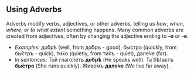 ## Using Adverbs

Adverbs modify verbs, adjectives, or other adverbs, telling us *how*, *when*, *where*, or *to what extent* something happens. Many common adverbs are created from adjectives, often by changing the adjective ending to **-о** or **-е**.

* *Examples:* до́брѣ (well, from до́бръ - good), бы́стро (quickly, from бы́стръ - quick), ти́хо (quietly, from ти́хъ - quiet), дале́че (far).
* *In sentences:* То́й глаго́летъ **до́брѣ** (He speaks well). Та̀ бѣ́гаєтъ **бы́стро** (She runs quickly). Живе́мъ **дале́че** (We live far away).